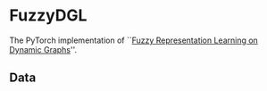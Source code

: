 # FuzzyDGL
The PyTorch implementation of ``[Fuzzy Representation Learning on Dynamic Graphs](https://ieeexplore.ieee.org/document/10286559)''.

## Data

